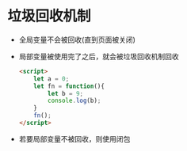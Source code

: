 # 垃圾回收机制

* 全局变量不会被回收(直到页面被关闭)

* 局部变量被使用完了之后，就会被垃圾回收机制回收

  ```html
  <script>
      let a = 0;
      let fn = function(){
          let b = 9;
          console.log(b);
      }
      fn();
  </script>
  ```

* 若要局部变量不被回收，则使用闭包